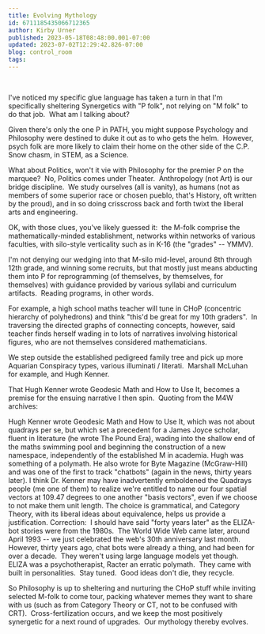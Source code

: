 ```yaml
---
title: Evolving Mythology
id: 6711185435066712365
author: Kirby Urner
published: 2023-05-18T08:48:00.001-07:00
updated: 2023-07-02T12:29:42.826-07:00
blog: control_room
tags: 
---
```


[](https://blogger.googleusercontent.com/img/b/R29vZ2xl/AVvXsEi72_wbRcQb86jHMaFQJeBBbZC3k-q2w-ejBfuJP22lYuc1biRfI03X0a0iwOWhguS4OPiEKtAKNx5cyZq1GAMg-vVub0UtZ4i5S1jE232pwlKn3DNbn3_qgtjFtaItBcjkr5j85Rdb78My9r5B_HZsaW55aaIU5YMjro-8c30d7aGQOH43qg/s179/Screen%20Shot%202023-03-29%20at%205.21.47%20PM.png) 

I've noticed my specific glue language has taken a turn in that I'm specifically sheltering Synergetics with "P folk", not relying on "M folk" to do that job.  What am I talking about?

Given there's only the one P in PATH, you might suppose Psychology and Philosophy were destined to duke it out as to who gets the helm.  However, psych folk are more likely to claim their home on the other side of the C.P. Snow chasm, in STEM, as a Science.

What about Politics, won't it vie with Philosophy for the premier P on the marquee?  No, Politics comes under Theater.  Anthropology (not Art) is our bridge discipline.  We study ourselves (all is vanity), as humans (not as members of some superior race or chosen pueblo, that's History, oft written by the proud), and in so doing crisscross back and forth twixt the liberal arts and engineering.

OK, with those clues, you've likely guessed it:  the M-folk comprise the mathematically-minded establishment, networks within networks of various faculties, with silo-style verticality such as in K-16 (the "grades" -- YMMV).  

I'm not denying our wedging into that M-silo mid-level, around 8th through 12th grade, and winning some recruits, but that mostly just means abducting them into P for reprogramming (of themselves, by themselves, for themselves) with guidance provided by various syllabi and curriculum artifacts.  Reading programs, in other words.

For example, a high school maths teacher will tune in CHoP (concentric hierarchy of polyhedrons) and think "this'd be great for my 10th graders".  In traversing the directed graphs of connecting concepts, however, said teacher finds herself wading in to lots of narratives involving historical figures, who are not themselves considered mathematicians.  

We step outside the established pedigreed family tree and pick up more Aquarian Conspiracy types, various illuminati / literati.  Marshall McLuhan for example, and Hugh Kenner.  

That Hugh Kenner wrote Geodesic Math and How to Use It, becomes a premise for the ensuing narrative I then spin.  Quoting from the M4W archives:

Hugh Kenner wrote Geodesic Math and How to Use It, which was not about quadrays per se, but which set a precedent for a James Joyce scholar, fluent in literature (he wrote The Pound Era), wading into the shallow end of the maths swimming pool and beginning the construction of a new namespace, independently of the established M in academia.
 Hugh was something of a polymath.  He also wrote for Byte Magazine (McGraw-Hill) and was one of the first to track "chatbots" (again in the news, thirty years later).  I think Dr. Kenner may have inadvertently emboldened the Quadrays people (me one of them) to realize we're entitled to name our four spatial vectors at 109.47 degrees to one another "basis vectors", even if we choose to not make them unit length.  The choice is grammatical, and Category Theory, with its liberal ideas about equivalence, helps us provide a justification.
Correction:  I should have said "forty years later" as the ELIZA-bot stories were from the 1980s.  The World Wide Web came later, around April 1993 -- we just celebrated the web's 30th anniversary last month.  However, thirty years ago, chat bots were already a thing, and had been for over a decade.  They weren't using large language models yet though.  ELIZA was a psychotherapist, Racter an erratic polymath.  They came with built in personalities.  Stay tuned.  Good ideas don't die, they recycle.

So Philosophy is up to sheltering and nurturing the CHoP stuff while inviting selected M-folk to come tour, packing whatever memes they want to share with us (such as from Category Theory or CT, not to be confused with CRT).  Cross-fertilization occurs, and we keep the most positively synergetic for a next round of upgrades.  Our mythology thereby evolves.
